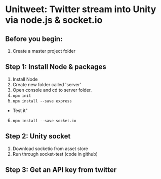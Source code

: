 # Unitweet: Twitter stream into Unity via node.js & socket.io

## Before you begin:

1. Create a master project folder

## Step 1: Install Node & packages

1. Install Node
2. Create new folder called 'server'
3. Open console and cd to server folder.
4. `npm init`
5. `npm install --save express`
  * Test it"
6. `npm install --save socket.io`

## Step 2: Unity socket

1. Download socketio from asset store
2. Run through socket-test (code in github)


## Step 3: Get an API key from twitter
